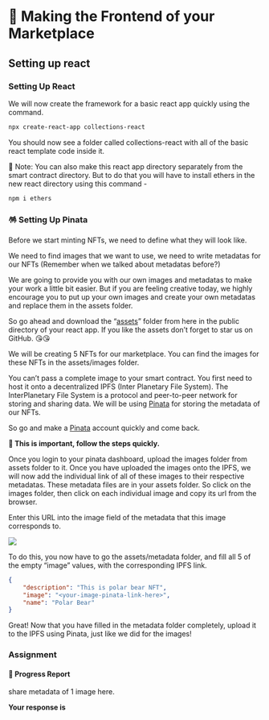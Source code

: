 ﻿# 🌈 Making the Frontend of your Marketplace

## **Setting up react**

### Setting Up React

We will now create the framework for a basic react app quickly using the command.

```bash
npx create-react-app collections-react
```

You should now see a folder called collections-react with all of the basic react template code inside it.

🚨 Note: You can also make this react app directory separately from the smart contract directory. But to do that you will have to install ethers in the new react directory using this command -

```bash
npm i ethers
```

### 🪅 Setting Up Pinata

Before we start minting NFTs, we need to define what they will look like.

We need to find images that we want to use, we need to write metadatas for our NFTs (Remember when we talked about metadatas before?)

We are going to provide you with our own images and metadatas to make your work a little bit easier. But if you are feeling creative today, we highly encourage you to put up your own images and create your own metadatas and replace them in the assets folder.

So go ahead and download the “[assets](https://github.com/Metaschoolso/Learning-Projects/tree/main/assets)” folder from here in the public directory of your react app. If you like the assets don’t forget to star us on GitHub. 😘😘

We will be creating 5 NFTs for our marketplace. You can find the images for these NFTs in the assets/images folder.

You can’t pass a complete image to your smart contract. You first need to host it onto a decentralized IPFS (Inter Planetary File System). The InterPlanetary File System is a protocol and peer-to-peer network for storing and sharing data. We will be using  [Pinata](https://www.pinata.cloud/)  for storing the metadata of our NFTs.

So go and make a  [Pinata](https://www.pinata.cloud/) account quickly and come back.

**🚨 This is important, follow the steps quickly.**  
  
Once you login to your pinata dashboard, upload the images folder from assets folder to it. Once you have uploaded the images onto the IPFS, we will now add the individual link of all of these images to their respective metadatas. These metadata files are in your assets folder. So click on the images folder, then click on each individual image and copy its url from the browser.

Enter this URL into the image field of the metadata that this image corresponds to.

![](https://metaschool.s3-ap-southeast-1.amazonaws.com/images/bvAaYhbYTBHD3FmGsnBBwwG6o8e5hroYowML8Jg9.png)

To do this, you now have to go the assets/metadata folder, and fill all 5 of the empty “image” values, with the corresponding IPFS link.

```json
{
    "description": "This is polar bear NFT",
    "image": "<your-image-pinata-link-here>",
    "name": "Polar Bear"
}
```

Great! Now that you have filled in the metadata folder completely, upload it to the IPFS using Pinata, just like we did for the images!

### Assignment

#### 🚨 Progress Report

share metadata of 1 image here.

**Your response is**
